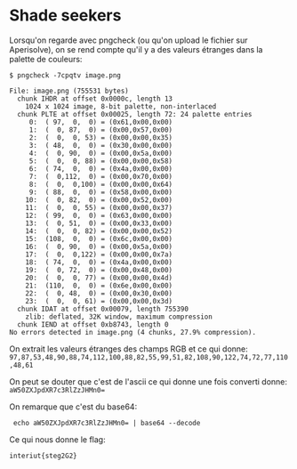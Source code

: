 # Shade seekers

Lorsqu'on regarde avec pngcheck (ou qu'on upload le fichier sur Aperisolve), on se rend compte qu'il y a des valeurs étranges dans la palette de couleurs:
```
$ pngcheck -7cpqtv image.png 

File: image.png (755531 bytes)
  chunk IHDR at offset 0x0000c, length 13
    1024 x 1024 image, 8-bit palette, non-interlaced
  chunk PLTE at offset 0x00025, length 72: 24 palette entries
     0:  ( 97,  0,  0) = (0x61,0x00,0x00)
     1:  (  0, 87,  0) = (0x00,0x57,0x00)
     2:  (  0,  0, 53) = (0x00,0x00,0x35)
     3:  ( 48,  0,  0) = (0x30,0x00,0x00)
     4:  (  0, 90,  0) = (0x00,0x5a,0x00)
     5:  (  0,  0, 88) = (0x00,0x00,0x58)
     6:  ( 74,  0,  0) = (0x4a,0x00,0x00)
     7:  (  0,112,  0) = (0x00,0x70,0x00)
     8:  (  0,  0,100) = (0x00,0x00,0x64)
     9:  ( 88,  0,  0) = (0x58,0x00,0x00)
    10:  (  0, 82,  0) = (0x00,0x52,0x00)
    11:  (  0,  0, 55) = (0x00,0x00,0x37)
    12:  ( 99,  0,  0) = (0x63,0x00,0x00)
    13:  (  0, 51,  0) = (0x00,0x33,0x00)
    14:  (  0,  0, 82) = (0x00,0x00,0x52)
    15:  (108,  0,  0) = (0x6c,0x00,0x00)
    16:  (  0, 90,  0) = (0x00,0x5a,0x00)
    17:  (  0,  0,122) = (0x00,0x00,0x7a)
    18:  ( 74,  0,  0) = (0x4a,0x00,0x00)
    19:  (  0, 72,  0) = (0x00,0x48,0x00)
    20:  (  0,  0, 77) = (0x00,0x00,0x4d)
    21:  (110,  0,  0) = (0x6e,0x00,0x00)
    22:  (  0, 48,  0) = (0x00,0x30,0x00)
    23:  (  0,  0, 61) = (0x00,0x00,0x3d)
  chunk IDAT at offset 0x00079, length 755390
    zlib: deflated, 32K window, maximum compression
  chunk IEND at offset 0xb8743, length 0
No errors detected in image.png (4 chunks, 27.9% compression).
```

On extrait les valeurs étranges des champs RGB et ce qui donne:
`97,87,53,48,90,88,74,112,100,88,82,55,99,51,82,108,90,122,74,72,77,110,48,61`

On peut se douter que c'est de l'ascii ce qui donne une fois converti donne:
`aW50ZXJpdXR7c3RlZzJHMn0=`

On remarque que c'est du base64:
```
 echo aW50ZXJpdXR7c3RlZzJHMn0= | base64 --decode 
```

Ce qui nous donne le flag:
```
interiut{steg2G2}
```

